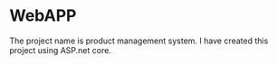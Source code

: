 # WebAPP
The project name is product management system. I have created this project using ASP.net core. 
